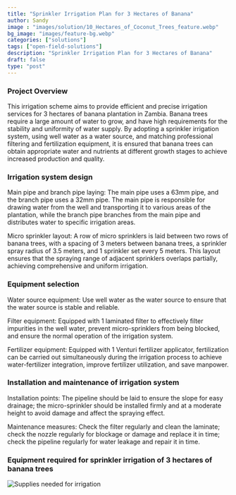 ```yaml
---
title: "Sprinkler Irrigation Plan for 3 Hectares of Banana"
author: Sandy
image : "images/solution/10_Hectares_of_Coconut_Trees_feature.webp"
bg_image: "images/feature-bg.webp"
categories: ["solutions"]
tags: ["open-field-solutions"]
description: "Sprinkler Irrigation Plan for 3 Hectares of Banana"
draft: false
type: "post"
---
```


### Project Overview
This irrigation scheme aims to provide efficient and precise irrigation services for 3 hectares of banana plantation in Zambia. Banana trees require a large amount of water to grow, and have high requirements for the stability and uniformity of water supply. By adopting a sprinkler irrigation system, using well water as a water source, and matching professional filtering and fertilization equipment, it is ensured that banana trees can obtain appropriate water and nutrients at different growth stages to achieve increased production and quality.</p>

### Irrigation system design
Main pipe and branch pipe laying: The main pipe uses a 63mm pipe, and the branch pipe uses a 32mm pipe. The main pipe is responsible for drawing water from the well and transporting it to various areas of the plantation, while the branch pipe branches from the main pipe and distributes water to specific irrigation areas.</p>

Micro sprinkler layout: A row of micro sprinklers is laid between two rows of banana trees, with a spacing of 3 meters between banana trees, a sprinkler spray radius of 3.5 meters, and 1 sprinkler set every 5 meters. This layout ensures that the spraying range of adjacent sprinklers overlaps partially, achieving comprehensive and uniform irrigation.</p>

### Equipment selection
Water source equipment: Use well water as the water source to ensure that the water source is stable and reliable.</p>

Filter equipment: Equipped with 1 laminated filter to effectively filter impurities in the well water, prevent micro-sprinklers from being blocked, and ensure the normal operation of the irrigation system.</p>

Fertilizer equipment: Equipped with 1 Venturi fertilizer applicator, fertilization can be carried out simultaneously during the irrigation process to achieve water-fertilizer integration, improve fertilizer utilization, and save manpower.</p>

### Installation and maintenance of irrigation system
Installation points: The pipeline should be laid to ensure the slope for easy drainage; the micro-sprinkler should be installed firmly and at a moderate height to avoid damage and affect the spraying effect.

Maintenance measures: Check the filter regularly and clean the laminate; check the nozzle regularly for blockage or damage and replace it in time; check the pipeline regularly for water leakage and repair it in time.

### Equipment required for sprinkler irrigation of 3 hectares of banana trees

![Supplies needed for irrigation](/images/solution/3_hectares_bananas_list.jpg)